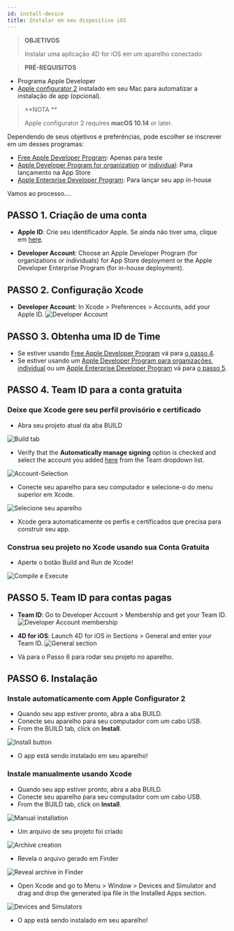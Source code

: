 ```yaml
---
id: install-device
title: Instalar em seu dispositivo iOS
---
```


> **OBJETIVOS**
> 
> Instalar uma aplicação 4D for iOS em um aparelho conectado


> **PRÉ-REQUISITOS**

* Programa Apple Developer
* [Apple configurator 2](https://itunes.apple.com/us/app/apple-configurator-2/id1037126344) instalado em seu Mac para automatizar a instalação de app (opcional).


> **NOTA **
> 
> Apple configurator 2 requires **macOS 10.14** or later.

Dependendo de seus objetivos e preferências, pode escolher se inscrever em um desses programas:

* [Free Apple Developer Program](free-developer-account.html): Apenas para teste
* [Apple Developer Program for organization](register-apple-developer-program-organization.html) or [individual](register-apple-developer-program-individual.html): Para lançamento na App Store
* [Apple Enterprise Developer Program](register-apple-developer-enterprise-program.html): Para lançar seu app in-house

Vamos ao processo....

## PASSO 1. Criação de uma conta

* **Apple ID**: Crie seu identificador Apple. Se ainda não tiver uma, clique em [here](https://appleid.apple.com/account#!&page=create).

* **Developer Account**: Choose an Apple Developer Program (for organizations or individuals) for App Store deployment or the Apple Developer Enterprise Program (for in-house deployment).

## PASSO 2. Configuração Xcode

* **Developer Account**: In Xcode > Preferences > Accounts, add your Apple ID. ![Developer Account](assets/en/test-build/Developer-Account-4D-for-iOS.png)

## PASSO 3. Obtenha uma ID de Time

* Se estiver usando [Free Apple Developer Program](free-developer-account.html) vá para [o passo 4](#step-4-team-id-for-free-account).
* Se estiver usando um [Apple Developer Program para organizações](register-apple-developer-program-organization.html), [individual](register-apple-developer-program-individual.html) ou um [Apple Enterprise Developer Program](register-apple-developer-enterprise-program.html) vá para [o passo 5](#step-5-team-id-for-paid-subscription-account).

## PASSO 4. Team ID para a conta gratuita

### Deixe que Xcode gere seu perfil provisório e certificado

* Abra seu projeto atual da aba BUILD

![Build tab](assets/en/test-build/Open-your-project-Xcode-4D-for-iOS.png)

* Verify that the **Automatically manage signing** option is checked and select the account you added [here](free-developer-account.html) from the Team dropdown list.

![Account-Selection](assets/en/test-build/account-Selection-Free-Account.png)

* Conecte seu aparelho para seu computador e selecione-o do menu superior em Xcode.

![Selecione seu aparelho](assets/en/test-build/select-device-Free-Account.png)

* Xcode gera automaticamente os perfis e certificados que precisa para construir seu app.

### Construa seu projeto no Xcode usando sua Conta Gratuita

* Aperte o botão Build and Run de Xcode!

![Compile e Execute](assets/en/test-build/Build-Run-Free-Account.png)

## PASSO 5. Team ID para contas pagas

* **Team ID**: Go to Developer Account > Membership and get your Team ID. ![Developer Account membership](assets/en/test-build/Team-ID-4D-for-iOS.png)

* **4D for iOS**: Launch 4D for iOS in Sections > General and enter your Team ID. ![General section](assets/en/test-build/Team-ID-General-Section-4D-for-iOS.png)

* Vá para o Passo 6 para rodar seu projeto no aparelho.

## PASSO 6. Instalação

### Instale automaticamente com Apple Configurator 2

* Quando seu app estiver pronto, abra a aba BUILD.
* Conecte seu aparelho para seu computador com um cabo USB.
* From the BUILD tab, click on **Install**.

![Install button](assets/en/test-build/Install-button-build-tab-4D-for-iOS.png)

* O app está sendo instalado em seu aparelho!

### Instale manualmente usando Xcode

* Quando seu app estiver pronto, abra a aba BUILD.
* Conecte seu aparelho para seu computador com um cabo USB.
* From the BUILD tab, click on **Install**.

![Manual installation](assets/en/test-build/Manual-installation-4D-for-iOS.png)

* Um arquivo de seu projeto foi criado

![Archive creation](assets/en/test-build/Archive-creation.png)

* Revela o arquivo gerado em Finder

![Reveal archive in Finder](assets/en/test-build/Reveal-archive-in-Finder.png)

* Open Xcode and go to Menu > Window > Devices and Simulator and drag and drop the generated ipa file in the Installed Apps section.

![Devices and Simulators](assets/en/test-build/Devices-and-Simulators-4D-for-iOS.png)

* O app está sendo instalado em seu aparelho!





